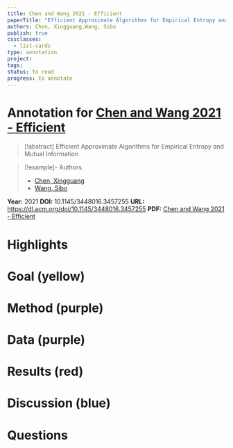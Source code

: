 ```yaml
---
title: Chen and Wang 2021 - Efficient
paperTitle: "Efficient Approximate Algorithms for Empirical Entropy and Mutual Information"
authors: Chen, Xingguang,Wang, Sibo
publish: true
cssclasses:
  - list-cards
type: annotation
project:
tags:
status: to read
progress: to annotate
---
```

# Annotation for [Chen and Wang 2021 - Efficient](Papers/References/Chen%20and%20Wang%202021%20-%20Efficient)

> [!abstract] Efficient Approximate Algorithms for Empirical Entropy and Mutual Information

> [!example]- Authors
> - [Chen, Xingguang](Chen%2C%20Xingguang)
> - [Wang, Sibo](Wang%2C%20Sibo)

**Year:** 2021
**DOI:** 10.1145/3448016.3457255
**URL:** https://dl.acm.org/doi/10.1145/3448016.3457255
**PDF:** [Chen and Wang 2021 - Efficient](Papers/PDFs/Chen%20and%20Wang%202021%20-%20Efficient%20Approximate%20Algorithms%20for%20Empirical%20Entropy%20and%20Mutual%20Information.pdf)

# Highlights


# Goal (yellow)


# Method (purple)


# Data (purple)


# Results (red)


# Discussion (blue)


# Questions

